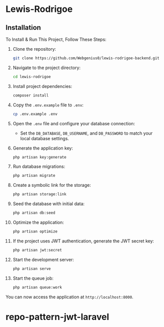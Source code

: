 # Lewis-Rodrigoe

## Installation

To Install & Run This Project, Follow These Steps:

1. Clone the repository:

    ```sh
    git clone https://github.com/Webgenius0/lewis-rodrigoe-backend.git lewis-rodrigoe
    ```

2. Navigate to the project directory:

    ```sh
    cd lewis-rodrigoe
    ```

3. Install project dependencies:

    ```sh
    composer install
    ```

4. Copy the `.env.example` file to `.env`:

    ```sh
    cp .env.example .env
    ```

5. Open the `.env` file and configure your database connection:
   - Set the `DB_DATABASE`, `DB_USERNAME`, and `DB_PASSWORD` to match your local database settings.

6. Generate the application key:

    ```sh
    php artisan key:generate
    ```

7. Run database migrations:

    ```sh
    php artisan migrate
    ```

8. Create a symbolic link for the storage:

    ```sh
    php artisan storage:link
    ```

9. Seed the database with initial data:

    ```sh
    php artisan db:seed
    ```

10. Optimize the application:

    ```sh
    php artisan optimize
    ```

11. If the project uses JWT authentication, generate the JWT secret key:

    ```sh
    php artisan jwt:secret
    ```

12. Start the development server:

    ```sh
    php artisan serve
    ```
13. Start the queue job:

    ```sh
    php artisan queue:work
    ```
You can now access the application at `http://localhost:8000`.
# repo-pattern-jwt-laravel
